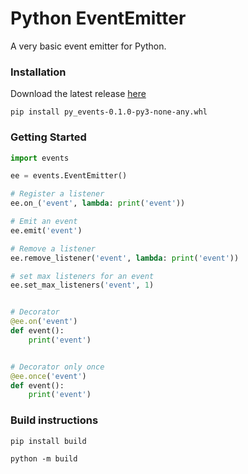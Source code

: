 # Python EventEmitter

A very basic event emitter for Python.

### Installation

Download the latest release [here](https://github.com/matteogaldi/py-events/releases)

`pip install py_events-0.1.0-py3-none-any.whl`

### Getting Started

```python
import events

ee = events.EventEmitter()

# Register a listener
ee.on_('event', lambda: print('event'))

# Emit an event
ee.emit('event')

# Remove a listener
ee.remove_listener('event', lambda: print('event'))

# set max listeners for an event
ee.set_max_listeners('event', 1)


# Decorator
@ee.on('event')
def event():
    print('event')


# Decorator only once
@ee.once('event')
def event():
    print('event')
```

### Build instructions
`pip install build`

`python -m build`

